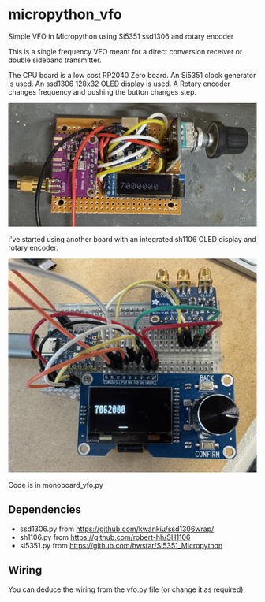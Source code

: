 # micropython_vfo
Simple VFO in Micropython using Si5351 ssd1306 and rotary encoder

This is a single frequency VFO meant for a direct conversion receiver or double sideband transmitter.

The CPU board is a low cost RP2040 Zero board.
An Si5351 clock generator is used.
An ssd1306 128x32 OLED display is used.
A Rotary encoder changes frequency and pushing the button changes step.

![Picture of the prototype](board.JPG "Picture of the board")

I've started using another board with an integrated sh1106 OLED display and rotary encoder.

![Integrated board](monoboard.JPG "Picture of the board")

Code is in monoboard_vfo.py

## Dependencies

- ssd1306.py from https://github.com/kwankiu/ssd1306wrap/
- sh1106.py from https://github.com/robert-hh/SH1106
- si5351.py from https://github.com/hwstar/Si5351_Micropython

## Wiring

You can deduce the wiring from the vfo.py file (or change it as required).
